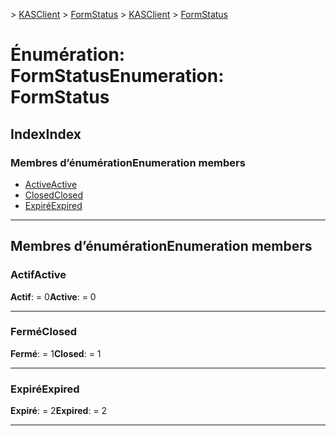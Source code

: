 <span data-ttu-id="651c9-101">[](../README.md) > [KASClient](../modules/kasclient.md) > [FormStatus](../enums/kasclient.formstatus.md)</span><span class="sxs-lookup"><span data-stu-id="651c9-101">[](../README.md) > [KASClient](../modules/kasclient.md) > [FormStatus](../enums/kasclient.formstatus.md)</span></span>

# <a name="enumeration-formstatus"></a><span data-ttu-id="651c9-102">Énumération: FormStatus</span><span class="sxs-lookup"><span data-stu-id="651c9-102">Enumeration: FormStatus</span></span>

## <a name="index"></a><span data-ttu-id="651c9-103">Index</span><span class="sxs-lookup"><span data-stu-id="651c9-103">Index</span></span>

### <a name="enumeration-members"></a><span data-ttu-id="651c9-104">Membres d’énumération</span><span class="sxs-lookup"><span data-stu-id="651c9-104">Enumeration members</span></span>

* [<span data-ttu-id="651c9-105">Active</span><span class="sxs-lookup"><span data-stu-id="651c9-105">Active</span></span>](kasclient.formstatus.md#active)
* [<span data-ttu-id="651c9-106">Closed</span><span class="sxs-lookup"><span data-stu-id="651c9-106">Closed</span></span>](kasclient.formstatus.md#closed)
* [<span data-ttu-id="651c9-107">Expiré</span><span class="sxs-lookup"><span data-stu-id="651c9-107">Expired</span></span>](kasclient.formstatus.md#expired)

---

## <a name="enumeration-members"></a><span data-ttu-id="651c9-108">Membres d’énumération</span><span class="sxs-lookup"><span data-stu-id="651c9-108">Enumeration members</span></span>

<a id="active"></a>

###  <a name="active"></a><span data-ttu-id="651c9-109">Actif</span><span class="sxs-lookup"><span data-stu-id="651c9-109">Active</span></span>

<span data-ttu-id="651c9-110">**Actif**: = 0</span><span class="sxs-lookup"><span data-stu-id="651c9-110">**Active**:  = 0</span></span>

___
<a id="closed"></a>

###  <a name="closed"></a><span data-ttu-id="651c9-111">Fermé</span><span class="sxs-lookup"><span data-stu-id="651c9-111">Closed</span></span>

<span data-ttu-id="651c9-112">**Fermé**: = 1</span><span class="sxs-lookup"><span data-stu-id="651c9-112">**Closed**:  = 1</span></span>

___
<a id="expired"></a>

###  <a name="expired"></a><span data-ttu-id="651c9-113">Expiré</span><span class="sxs-lookup"><span data-stu-id="651c9-113">Expired</span></span>

<span data-ttu-id="651c9-114">**Expiré**: = 2</span><span class="sxs-lookup"><span data-stu-id="651c9-114">**Expired**:  = 2</span></span>

___

